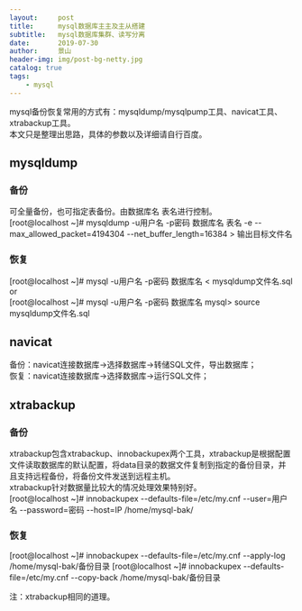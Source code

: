 ```yaml
---
layout:     post
title:      mysql数据库主主及主从搭建
subtitle:   mysql数据库集群、读写分离
date:       2019-07-30
author:     景山
header-img: img/post-bg-netty.jpg
catalog: true
tags:
    - mysql
---
```


mysql备份恢复常用的方式有：mysqldump/mysqlpump工具、navicat工具、xtrabackup工具。  
本文只是整理出思路，具体的参数以及详细请自行百度。
## mysqldump
### 备份
可全量备份，也可指定表备份。由数据库名 表名进行控制。  
[root@localhost ~]# mysqldump -u用户名 -p密码 数据库名 表名 -e --max_allowed_packet=4194304 --net_buffer_length=16384 > 输出目标文件名
### 恢复
[root@localhost ~]# mysql -u用户名 -p密码 数据库名 < mysqldump文件名.sql   
or  
[root@localhost ~]# mysql -u用户名 -p密码 数据库名
mysql> source  mysqldump文件名.sql
## navicat
备份：navicat连接数据库->选择数据库->转储SQL文件，导出数据库；  
恢复：navicat连接数据库->选择数据库->运行SQL文件；
## xtrabackup
### 备份
xtrabackup包含xtrabackup、innobackupex两个工具，xtrabackup是根据配置文件读取数据库的默认配置，将data目录的数据文件复制到指定的备份目录，并且支持远程备份，将备份文件发送到远程主机。  
xtrabackup针对数据量比较大的情况处理效果特别好。  
[root@localhost ~]# innobackupex --defaults-file=/etc/my.cnf --user=用户名 --password=密码 --host=IP /home/mysql-bak/
### 恢复
[root@localhost ~]# innobackupex --defaults-file=/etc/my.cnf --apply-log /home/mysql-bak/备份目录
[root@localhost ~]# innobackupex --defaults-file=/etc/my.cnf --copy-back /home/mysql-bak/备份目录

注：xtrabackup相同的道理。
